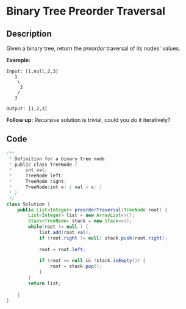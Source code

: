 # Binary Tree Preorder Traversal

## Description

Given a binary tree, return the _preorder_ traversal of its nodes' values.

**Example:**

```text
Input: [1,null,2,3]
   1
    \
     2
    /
   3

Output: [1,2,3]
```

**Follow up:** Recursive solution is trivial, could you do it iteratively?

## **Code**

```java
/**
 * Definition for a binary tree node.
 * public class TreeNode {
 *     int val;
 *     TreeNode left;
 *     TreeNode right;
 *     TreeNode(int x) { val = x; }
 * }
 */
class Solution {
    public List<Integer> preorderTraversal(TreeNode root) {
        List<Integer> list = new ArrayList<>();
        Stack<TreeNode> stack = new Stack<>();
        while(root != null ) {
            list.add(root.val);
            if (root.right != null) stack.push(root.right);
            
            root = root.left;
            
            if (root == null && !stack.isEmpty()) {
                root = stack.pop();
            }
        }
        return list;
        
    }
}
```

